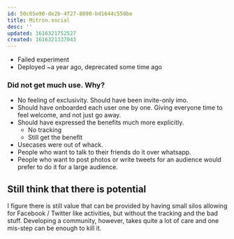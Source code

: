 ```yaml
---
id: 50c65e90-de2b-4f27-8090-bd1644c550be
title: Mitron.social
desc: ''
updated: 1616321752527
created: 1616321337043
---
```


* Failed experiment
* Deployed ~a year ago, deprecated some time ago

### Did not get much use. Why?
* No feeling of exclusivity. Should have been invite-only imo.
* Should have onboarded each user one by one. Giving everyone time to feel welcome, and not just go away.
* Should have expressed the benefits much more explicitly.
  *  No tracking
  * Still get the benefit
* Usecases were out of whack.
* People who want to talk to their friends do it over whatsapp.
* People who want to post photos or write tweets for an audience would prefer to do it for a large audience.

## Still think that there is potential

I figure there is still value that can be provided by having small
silos allowing for Facebook / Twitter like activities, but without
the tracking and the bad stuff. Developing a community, however, takes
quite a lot of care and one mis-step can be enough to kill it.
